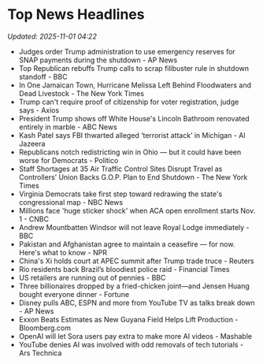 # Top News Headlines

_Updated: 2025-11-01 04:22_

- Judges order Trump administration to use emergency reserves for SNAP payments during the shutdown - AP News
- Top Republican rebuffs Trump calls to scrap filibuster rule in shutdown standoff - BBC
- In One Jamaican Town, Hurricane Melissa Left Behind Floodwaters and Dead Livestock - The New York Times
- Trump can't require proof of citizenship for voter registration, judge says - Axios
- President Trump shows off White House's Lincoln Bathroom renovated entirely in marble - ABC News
- Kash Patel says FBI thwarted alleged ‘terrorist attack’ in Michigan - Al Jazeera
- Republicans notch redistricting win in Ohio — but it could have been worse for Democrats - Politico
- Staff Shortages at 35 Air Traffic Control Sites Disrupt Travel as Controllers’ Union Backs G.O.P. Plan to End Shutdown - The New York Times
- Virginia Democrats take first step toward redrawing the state's congressional map - NBC News
- Millions face 'huge sticker shock' when ACA open enrollment starts Nov. 1 - CNBC
- Andrew Mountbatten Windsor will not leave Royal Lodge immediately - BBC
- Pakistan and Afghanistan agree to maintain a ceasefire — for now. Here's what to know - NPR
- China's Xi holds court at APEC summit after Trump trade truce - Reuters
- Rio residents back Brazil’s bloodiest police raid - Financial Times
- US retailers are running out of pennies - BBC
- Three billionaires dropped by a fried-chicken joint—and Jensen Huang bought everyone dinner - Fortune
- Disney pulls ABC, ESPN and more from YouTube TV as talks break down - AP News
- Exxon Beats Estimates as New Guyana Field Helps Lift Production - Bloomberg.com
- OpenAI will let Sora users pay extra to make more AI videos - Mashable
- YouTube denies AI was involved with odd removals of tech tutorials - Ars Technica
